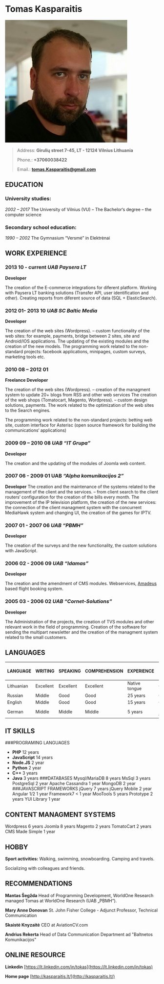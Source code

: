 # Tomas Kasparaitis
![Tomas Kasparaitis](./images/tomas.jpg)
> Address: **Girulių street 7-45, LT - 12124 Vilnius Lithuania**
>
> Phone.: **+37060038422**
>
> Email.: **[tomas.Kasparaitis@gmail.com](mailto:tomas.Kasparaitis@gmail.com)**

## EDUCATION

### University studies:
*2002 – 2017* The University of Vilnius (VU) – The Bachelor‘s degree – the computer science
### Secondary school education:
*1990 – 2002* The Gymnasium “Versmė” in Elektrėnai
## WORK EXPERIENCE
### 2013 10 - current *UAB Paysera LT*
**Developer**

The creation of the E-commerce integrations for diferent platform. Working with
Paysera LT banking solutions (Transfer API, user identification and other).
Creating reports from diferent source of data (SQL + ElasticSearch).

### 2012 01- 2013 10 *UAB SC Baltic Media*
**Developer**

The creation of the web sites (Wordpress). – custom functionality of the web sites:
for example, payments, bridge between 2 sites, site and Android/IOS applications.
The updating of the existing modules and the creation of the new models.
The programming work related to the non-standard projects: facebook
applications, minipages, custom surveys, marketing tools etc.

### 2010 08 – 2012 01 
**Freelance Developer**

The creation of the web sites (Wordpress). – creation of the managment system to
update 20+ blogs from RSS and other web services
The creation of the web shops (Tomatocart, Magento, Wordpress). – custom
design solutions, payments.
The work related to the optimization of the web sites to the Search engines.

The programming work related to the non-standard projects: betting web site,
custom interface for Asterisc (open source framework for building the
communications‘ applications)

### 2009 09 – 2010 08 *UAB “IT Grupa”*
**Developer**

The creation and the updating of the modules of Joomla web content.

### 2007 06 - 2009 01 UAB *“Alpha komunikacijos 2”*
**Developer**
The creation and the maintenance of the systems related to the management of
the client and the services. – from client search to the client routers‘ configuration
for the creation of the bills every month.
The improvement of the IP television platform, the creation of the new services:
the connection of the client managment system with the concurrent MediaHawk
system and changing UI, the creation of the games for IPTV.

### 2007 01 - 2007 06 *UAB “PBMH”*
**Developer**

The creation of the surveys and the new functionality, the custom solutions with
JavaScript.
### 2006 02 - 2006 09 *UAB “Idamas”*
**Developer**

The creation and the amendment of CMS modules.
Webservices, [Amadeus](http://amadeus.com) based flight booking system.

### 2005 03 - 2006 02 *UAB “Cornet-Solutions”*
**Developer**

The Administration of the projects, the creation of TVS modules and other
relevant work in the field of programming.
Creation of the software for sending the multipart newsletter and the creation of
the managment system related to the small customers.

## LANGUAGES

LANGUAGE | WRITING | SPEAKING | COMPREHENSION | EXPERIENCE | LAST TIME USED
-------- | ------- | -------- | ------------- | ---------- | --------------
Lithuanian | Excellent | Excellent | Excellent | Native tongue | Currently
Russian | Middle | Good | Good | 25 years | Currently
English | Middle | Good | Good | 15 years | Currently
German | Middle | Middle | Middle | 5 years | 10 years ago
## IT SKILLS
###PROGRAMING LANGUAGES
* **PHP** 12 years
* **JavaScript** 14 years
* **Node.JS** 2 year
* **Python** 2 year
* **C++** 3 years
* **Java** 3 years
###DATABASES
Mysql/MariaDB 8 years
MsSql 3 years
PostgreSql 2 year
Apache Cassandra 1 year
MongoDB 2 year
###JAVASCRIPT FRAMEWORKS
jQuery 7 years
jQuery Mobile 2 year
Angular 1/2 1 year
Framework7 < 1 year
MooTools 5 years
Prototype 2 years
YUI Library 1 year
## CONTENT MANAGMENT SYSTEMS
Wordpress 6 years
Joomla 8 years
Magento 2 years
TomatoCart 2 years
CMS Made Simple 1 year
## HOBBY
**Sport activities:** Walking, swimming, snowboarding.
Camping and travels.

Socializing with colleagues and friends.
## RECOMMENDATIONS
**Mantas Šegžda** Head of Programming Development, WorldOne Research
managed Tomas at WorldOne Research (UAB „PBMH“).

**Mary Anne Donovan** St. John Fisher College - Adjunct Professor, Technical Communication

**Skaistė Knyzaitė** CEO at AviationCV.com

**Andrius Rekerta** Head of Data Communication Department ad "Baltnetos Komunikacijos"
## ONLINE RESOURCE
**Linkedin** [https://lt.linkedin.com/in/tokas](https://lt.linkedin.com/in/tokas)

**Home page** [http://kasparaitis.lt/](http://kasparaitis.lt/)